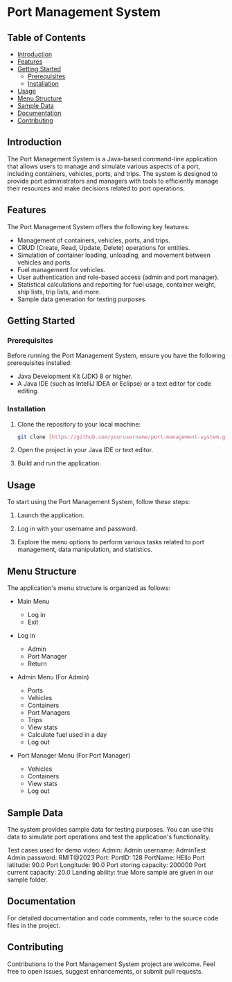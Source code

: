 # Port Management System

## Table of Contents
- [Introduction](#introduction)
- [Features](#features)
- [Getting Started](#getting-started)
  - [Prerequisites](#prerequisites)
  - [Installation](#installation)
- [Usage](#usage)
- [Menu Structure](#menu-structure)
- [Sample Data](#sample-data)
- [Documentation](#documentation)
- [Contributing](#contributing)

## Introduction

The Port Management System is a Java-based command-line application that allows users to manage and simulate various aspects of a port, including containers, vehicles, ports, and trips. The system is designed to provide port administrators and managers with tools to efficiently manage their resources and make decisions related to port operations.

## Features

The Port Management System offers the following key features:

- Management of containers, vehicles, ports, and trips.
- CRUD (Create, Read, Update, Delete) operations for entities.
- Simulation of container loading, unloading, and movement between vehicles and ports.
- Fuel management for vehicles.
- User authentication and role-based access (admin and port manager).
- Statistical calculations and reporting for fuel usage, container weight, ship lists, trip lists, and more.
- Sample data generation for testing purposes.

## Getting Started

### Prerequisites

Before running the Port Management System, ensure you have the following prerequisites installed:

- Java Development Kit (JDK) 8 or higher.
- A Java IDE (such as IntelliJ IDEA or Eclipse) or a text editor for code editing.

### Installation

1. Clone the repository to your local machine:

   ```bash
   git clone [https://github.com/yourusername/port-management-system.git](https://github.com/vtq2301/PortManagementSystem.git)
   ```

2. Open the project in your Java IDE or text editor.

3. Build and run the application.

## Usage

To start using the Port Management System, follow these steps:

1. Launch the application.

2. Log in with your username and password.

3. Explore the menu options to perform various tasks related to port management, data manipulation, and statistics.

## Menu Structure

The application's menu structure is organized as follows:

- Main Menu
  - Log in
  - Exit

- Log in
  - Admin
  - Port Manager
  - Return

- Admin Menu (For Admin)
  - Ports
  - Vehicles
  - Containers
  - Port Managers
  - Trips
  - View stats
  - Calculate fuel used in a day
  - Log out

- Port Manager Menu (For Port Manager)
  - Vehicles
  - Containers
  - View stats
  - Log out

## Sample Data

The system provides sample data for testing purposes. You can use this data to simulate port operations and test the application's functionality.

Test cases used for demo video:
Admin:
Admin username: AdminTest
Admin password: RMIT@2023
Port:
PortID: 128
PortName: HEllo
Port latitude: 90.0
Port Longitude: 90.0
Port storing capacity: 200000
Port current capacity: 20.0
Landing ability: true
More sample are given in our sample folder.
## Documentation

For detailed documentation and code comments, refer to the source code files in the project.

## Contributing

Contributions to the Port Management System project are welcome. Feel free to open issues, suggest enhancements, or submit pull requests.

